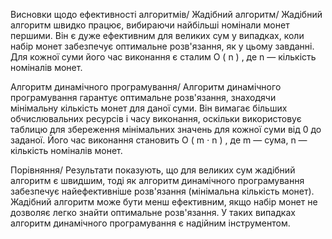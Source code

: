 Висновки щодо ефективності алгоритмів/
Жадібний алгоритм/
Жадібний алгоритм швидко працює, вибираючи найбільші номінали монет першими. Він є дуже ефективним для великих сум у випадках, коли набір монет забезпечує оптимальне розв'язання, як у цьому завданні. Для кожної суми його час виконання є сталим 
O
(
n
)
, де 
n
 — кількість номіналів монет.

Алгоритм динамічного програмування/
Алгоритм динамічного програмування гарантує оптимальне розв'язання, знаходячи мінімальну кількість монет для даної суми. Він вимагає більших обчислювальних ресурсів і часу виконання, оскільки використовує таблицю для збереження мінімальних значень для кожної суми від 0 до заданої. Його час виконання становить 
O
(
m
⋅
n
)
, де 
m
 — сума, 
n
 — кількість номіналів монет.

Порівняння/
Результати показують, що для великих сум жадібний алгоритм є швидшим, тоді як алгоритм динамічного програмування забезпечує найефективніше розв'язання (мінімальна кількість монет). Жадібний алгоритм може бути менш ефективним, якщо набір монет не дозволяє легко знайти оптимальне розв'язання. У таких випадках алгоритм динамічного програмування є надійним інструментом.